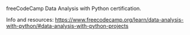 freeCodeCamp Data Analysis with Python certification.

Info and resources: https://www.freecodecamp.org/learn/data-analysis-with-python/#data-analysis-with-python-projects
